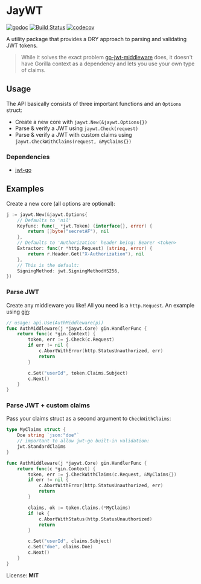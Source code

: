 # JayWT

[![godoc](https://img.shields.io/badge/godoc-reference-blue.svg)](https://godoc.org/github.com/oreqizer/go-jaywt)
[![Build Status](https://travis-ci.org/oreqizer/go-jaywt.svg?branch=master)](https://travis-ci.org/oreqizer/go-jaywt)
[![codecov](https://codecov.io/gh/oreqizer/go-jaywt/branch/master/graph/badge.svg)](https://codecov.io/gh/oreqizer/go-jaywt)

A utility package that provides a DRY approach to parsing and validating JWT tokens.

> While it solves the exact problem [go-jwt-middleware](https://github.com/auth0/go-jwt-middleware) does, it doesn't have Gorilla context as a dependency and lets you use your own type of claims.

## Usage

The API basically consists of three important functions and an `Options` struct:

* Create a new core with `jaywt.New(&jaywt.Options{})`
* Parse & verify a JWT using `jaywt.Check(request)`
* Parse & verify a JWT with custom claims using `jaywt.CheckWithClaims(request, &MyClaims{})`

### Dependencies

* [jwt-go](https://github.com/dgrijalva/jwt-go)

## Examples

Create a new core (all options are optional):

```go
j := jaywt.New(&jaywt.Options{
    // Defaults to 'nil'
    Keyfunc: func(_ *jwt.Token) (interface{}, error) {
        return []byte("secretAF"), nil
    },
    // Defaults to 'Authorization' header being: Bearer <token>
    Extractor: func(r *http.Request) (string, error) {
        return r.Header.Get("X-Authorization"), nil
    },
    // This is the default:
    SigningMethod: jwt.SigningMethodHS256,
})
```

### Parse JWT

Create any middleware you like! All you need is a `http.Request`. An example using [gin](https://github.com/gin-gonic/gin):

```go
// usage: api.Use(AuthMiddleware(p))
func AuthMiddleware(j *jaywt.Core) gin.HandlerFunc {
	return func(c *gin.Context) {
		token, err := j.Check(c.Request)
		if err != nil {
			c.AbortWithError(http.StatusUnauthorized, err)
			return
		}

		c.Set("userId", token.Claims.Subject)
		c.Next()
	}
}
```

### Parse JWT + custom claims

Pass your claims struct as a second argument to `CheckWithClaims`:

```go
type MyClaims struct {
	Doe string `json:"doe"`
	// important to allow jwt-go built-in validation:
	jwt.StandardClaims
}

func AuthMiddleware(j *jaywt.Core) gin.HandlerFunc {
	return func(c *gin.Context) {
		token, err := j.CheckWithClaims(c.Request, &MyClaims{})
		if err != nil {
			c.AbortWithError(http.StatusUnauthorized, err)
			return
		}

		claims, ok := token.Claims.(*MyClaims) 
		if !ok {
			c.AbortWithStatus(http.StatusUnauthorized)
			return
		}

		c.Set("userId", claims.Subject)
		c.Set("doe", claims.Doe)
		c.Next()
	}
}
```

License: **MIT**
